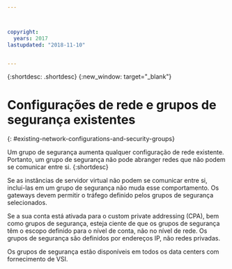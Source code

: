 ```yaml
---



copyright:
  years: 2017
lastupdated: "2018-11-10"


---
```


{:shortdesc: .shortdesc}
{:new_window: target="_blank"}

# Configurações de rede e grupos de segurança existentes
{: #existing-network-configurations-and-security-groups}

Um grupo de segurança aumenta qualquer configuração de rede existente. Portanto, um grupo de segurança não pode abranger redes que não podem se comunicar
entre si. 
{:shortdesc}

Se as instâncias de servidor virtual não podem se comunicar entre si, incluí-las em um grupo de segurança não muda esse
comportamento. Os gateways devem permitir o tráfego definido pelos grupos de segurança selecionados.

Se a sua conta está ativada para o custom private addressing (CPA), bem como grupos de segurança, esteja ciente de que os grupos de segurança têm o escopo definido para o nível de conta, não no nível de rede. Os grupos de segurança são definidos por endereços IP, não redes privadas.

Os grupos de segurança estão disponíveis em todos os data centers com fornecimento de VSI.
